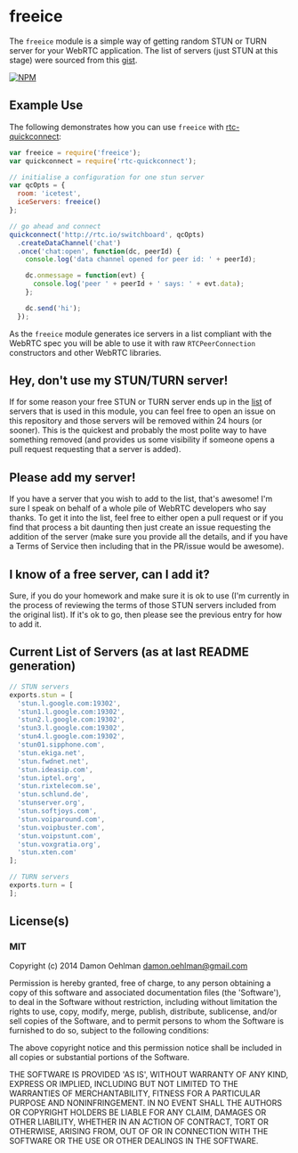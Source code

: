 # freeice

The `freeice` module is a simple way of getting random STUN or TURN server
for your WebRTC application.  The list of servers (just STUN at this stage)
were sourced from this [gist](https://gist.github.com/zziuni/3741933).


[![NPM](https://nodei.co/npm/freeice.png)](https://nodei.co/npm/freeice/)


## Example Use

The following demonstrates how you can use `freeice` with
[rtc-quickconnect](https://github.com/rtc-io/rtc-quickconnect):

```js
var freeice = require('freeice');
var quickconnect = require('rtc-quickconnect');

// initialise a configuration for one stun server
var qcOpts = {
  room: 'icetest',
  iceServers: freeice()
};

// go ahead and connect
quickconnect('http://rtc.io/switchboard', qcOpts)
  .createDataChannel('chat')
  .once('chat:open', function(dc, peerId) {
    console.log('data channel opened for peer id: ' + peerId);

    dc.onmessage = function(evt) {
      console.log('peer ' + peerId + ' says: ' + evt.data);
    };

    dc.send('hi');
  });

```

As the `freeice` module generates ice servers in a list compliant with the
WebRTC spec you will be able to use it with raw `RTCPeerConnection`
constructors and other WebRTC libraries. 

## Hey, don't use my STUN/TURN server!

If for some reason your free STUN or TURN server ends up in the
[list](servers.js) of servers that is used in this module, you can feel
free to open an issue on this repository and those servers will be removed
within 24 hours (or sooner).  This is the quickest and probably the most
polite way to have something removed (and provides us some visibility
if someone opens a pull request requesting that a server is added).

## Please add my server!

If you have a server that you wish to add to the list, that's awesome! I'm
sure I speak on behalf of a whole pile of WebRTC developers who say thanks.
To get it into the list, feel free to either open a pull request or if you
find that process a bit daunting then just create an issue requesting
the addition of the server (make sure you provide all the details, and if
you have a Terms of Service then including that in the PR/issue would be
awesome).

## I know of a free server, can I add it?

Sure, if you do your homework and make sure it is ok to use (I'm currently
in the process of reviewing the terms of those STUN servers included from
the original list).  If it's ok to go, then please see the previous entry
for how to add it.

## Current List of Servers (as at last README generation)

```js
// STUN servers
exports.stun = [
  'stun.l.google.com:19302',
  'stun1.l.google.com:19302',
  'stun2.l.google.com:19302',
  'stun3.l.google.com:19302',
  'stun4.l.google.com:19302',
  'stun01.sipphone.com',
  'stun.ekiga.net',
  'stun.fwdnet.net',
  'stun.ideasip.com',
  'stun.iptel.org',
  'stun.rixtelecom.se',
  'stun.schlund.de',
  'stunserver.org',
  'stun.softjoys.com',
  'stun.voiparound.com',
  'stun.voipbuster.com',
  'stun.voipstunt.com',
  'stun.voxgratia.org',
  'stun.xten.com'
];

// TURN servers
exports.turn = [
];
```

## License(s)

### MIT

Copyright (c) 2014 Damon Oehlman <damon.oehlman@gmail.com>

Permission is hereby granted, free of charge, to any person obtaining
a copy of this software and associated documentation files (the
'Software'), to deal in the Software without restriction, including
without limitation the rights to use, copy, modify, merge, publish,
distribute, sublicense, and/or sell copies of the Software, and to
permit persons to whom the Software is furnished to do so, subject to
the following conditions:

The above copyright notice and this permission notice shall be
included in all copies or substantial portions of the Software.

THE SOFTWARE IS PROVIDED 'AS IS', WITHOUT WARRANTY OF ANY KIND,
EXPRESS OR IMPLIED, INCLUDING BUT NOT LIMITED TO THE WARRANTIES OF
MERCHANTABILITY, FITNESS FOR A PARTICULAR PURPOSE AND NONINFRINGEMENT.
IN NO EVENT SHALL THE AUTHORS OR COPYRIGHT HOLDERS BE LIABLE FOR ANY
CLAIM, DAMAGES OR OTHER LIABILITY, WHETHER IN AN ACTION OF CONTRACT,
TORT OR OTHERWISE, ARISING FROM, OUT OF OR IN CONNECTION WITH THE
SOFTWARE OR THE USE OR OTHER DEALINGS IN THE SOFTWARE.
